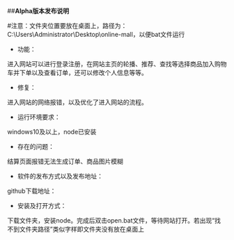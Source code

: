 ##**Alpha版本发布说明**

#注意：文件夹位置要放在桌面上，路径为：C:\Users\Administrator\Desktop\online-mall，以便bat文件运行

* 功能：

进入网站可以进行登录注册，在网站主页的轮播、推荐、查找等选择商品加入购物车并下单以及查看订单，还可以修改个人信息等等。

* 修复：

进入网站的网络报错，以及优化了进入网站的流程。

* 运行环境要求：

windows10及以上，node已安装

* 存在的问题：

结算页面报错无法生成订单、商品图片模糊

* 软件的发布方式以及发布地址：

github下载地址：

* 安装及打开方式：

下载文件夹，安装node。完成后双击open.bat文件，等待网站打开。若出现“找不到文件夹路径”类似字样即文件夹没有放在桌面上
